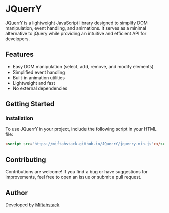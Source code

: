 # JQuerrY

[JQuerrY](https://miftahstack.github.io/JQuerrY/) is a lightweight JavaScript library designed to simplify DOM manipulation, event handling, and animations. It serves as a minimal alternative to jQuery while providing an intuitive and efficient API for developers.

## Features
- Easy DOM manipulation (select, add, remove, and modify elements)
- Simplified event handling
- Built-in animation utilities
- Lightweight and fast
- No external dependencies

## Getting Started
### Installation
To use JQuerrY in your project, include the following script in your HTML file:
```html
<script src="https://miftahstack.github.io/JQuerrY/jquerry.min.js"></script>
```

## Contributing
Contributions are welcome! If you find a bug or have suggestions for improvements, feel free to open an issue or submit a pull request.

## Author
Developed by [Miftahstack](https://miftahstack.github.io/).

